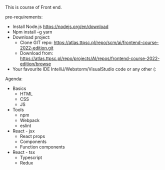 This is course of Front end.

pre-requirements:
* Install Node.js https://nodejs.org/en/download
* Npm install –g yarn
* Download project:
  * Clone GIT repo: https://atlas.ttpsc.pl/repo/scm/ai/frontend-course-2022-edition.git
  * Download from: https://atlas.ttpsc.pl/repo/projects/AI/repos/frontend-course-2022-edition/browse
* Your favourite IDE IntelliJ/Webstorm/VisualStudio code or any other (:

Agenda:
* Basics
  * HTML
  * CSS
  * JS
* Tools
  * npm
  * Webpack
  * eslint
* React - jsx
  * React props
  * Components
  * Function components
* React - tsx
  * Typescript
  * Redux

